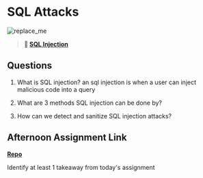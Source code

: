 # SQL Attacks

![replace_me](https://codeworks.blob.core.windows.net/public/assets/img/illustrations/placeholder.svg)

> **📖 [SQL Injection](https://codeworksacademy.com/fs-student-guide/resources/wk11/03-SQL-Injection)**

## Questions

1. What is SQL injection?
an sql injection is when a user can inject malicious code into a query


2. What are 3 methods SQL injection can be done by?



3. How can we detect and sanitize SQL injection attacks?

## Afternoon Assignment Link

**[Repo](https://github.com/big-daddy-dom/<ASSIGNMENT_REPO>)**

Identify at least 1 takeaway from today's assignment

